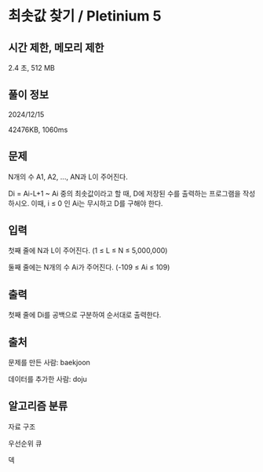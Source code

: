 # 최솟값 찾기 / Pletinium 5
 
## 시간 제한,	메모리 제한	
2.4 초,	512 MB	

## 풀이 정보
2024/12/15

42476KB, 1060ms
## 문제
N개의 수 A1, A2, ..., AN과 L이 주어진다.

Di = Ai-L+1 ~ Ai 중의 최솟값이라고 할 때, D에 저장된 수를 출력하는 프로그램을 작성하시오. 이때, i ≤ 0 인 Ai는 무시하고 D를 구해야 한다.

## 입력
첫째 줄에 N과 L이 주어진다. (1 ≤ L ≤ N ≤ 5,000,000)

둘째 줄에는 N개의 수 Ai가 주어진다. (-109 ≤ Ai ≤ 109)

## 출력
첫째 줄에 Di를 공백으로 구분하여 순서대로 출력한다.

## 출처
문제를 만든 사람: baekjoon

데이터를 추가한 사람: doju
## 알고리즘 분류
자료 구조

우선순위 큐

덱
